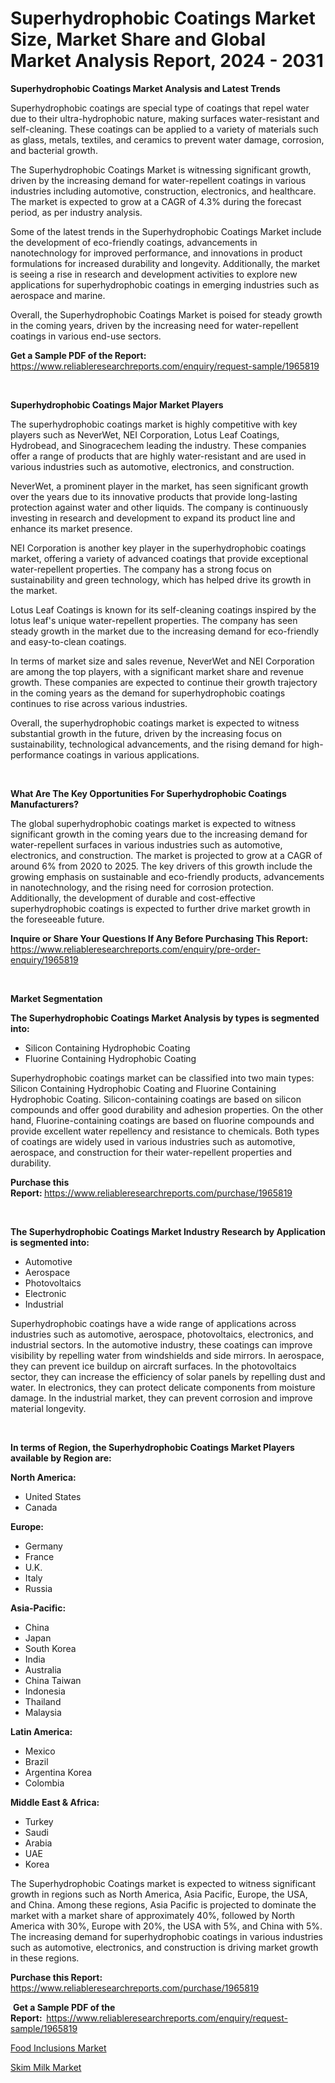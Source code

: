 <p><h1>Superhydrophobic Coatings Market Size, Market Share and Global Market Analysis Report, 2024 - 2031</h1></p><p><strong>Superhydrophobic Coatings Market Analysis and Latest Trends</strong></p>
<p><p>Superhydrophobic coatings are special type of coatings that repel water due to their ultra-hydrophobic nature, making surfaces water-resistant and self-cleaning. These coatings can be applied to a variety of materials such as glass, metals, textiles, and ceramics to prevent water damage, corrosion, and bacterial growth.</p><p>The Superhydrophobic Coatings Market is witnessing significant growth, driven by the increasing demand for water-repellent coatings in various industries including automotive, construction, electronics, and healthcare. The market is expected to grow at a CAGR of 4.3% during the forecast period, as per industry analysis.</p><p>Some of the latest trends in the Superhydrophobic Coatings Market include the development of eco-friendly coatings, advancements in nanotechnology for improved performance, and innovations in product formulations for increased durability and longevity. Additionally, the market is seeing a rise in research and development activities to explore new applications for superhydrophobic coatings in emerging industries such as aerospace and marine.</p><p>Overall, the Superhydrophobic Coatings Market is poised for steady growth in the coming years, driven by the increasing need for water-repellent coatings in various end-use sectors.</p></p>
<p><strong>Get a Sample PDF of the Report:&nbsp;</strong> <a href="https://www.reliableresearchreports.com/enquiry/request-sample/1965819">https://www.reliableresearchreports.com/enquiry/request-sample/1965819</a></p>
<p>&nbsp;</p>
<p><strong>Superhydrophobic Coatings Major Market Players</strong></p>
<p><p>The superhydrophobic coatings market is highly competitive with key players such as NeverWet, NEI Corporation, Lotus Leaf Coatings, Hydrobead, and Sinogracechem leading the industry. These companies offer a range of products that are highly water-resistant and are used in various industries such as automotive, electronics, and construction.</p><p>NeverWet, a prominent player in the market, has seen significant growth over the years due to its innovative products that provide long-lasting protection against water and other liquids. The company is continuously investing in research and development to expand its product line and enhance its market presence.</p><p>NEI Corporation is another key player in the superhydrophobic coatings market, offering a variety of advanced coatings that provide exceptional water-repellent properties. The company has a strong focus on sustainability and green technology, which has helped drive its growth in the market.</p><p>Lotus Leaf Coatings is known for its self-cleaning coatings inspired by the lotus leaf's unique water-repellent properties. The company has seen steady growth in the market due to the increasing demand for eco-friendly and easy-to-clean coatings.</p><p>In terms of market size and sales revenue, NeverWet and NEI Corporation are among the top players, with a significant market share and revenue growth. These companies are expected to continue their growth trajectory in the coming years as the demand for superhydrophobic coatings continues to rise across various industries.</p><p>Overall, the superhydrophobic coatings market is expected to witness substantial growth in the future, driven by the increasing focus on sustainability, technological advancements, and the rising demand for high-performance coatings in various applications.</p></p>
<p>&nbsp;</p>
<p><strong>What Are The Key Opportunities For Superhydrophobic Coatings Manufacturers?</strong></p>
<p><p>The global superhydrophobic coatings market is expected to witness significant growth in the coming years due to the increasing demand for water-repellent surfaces in various industries such as automotive, electronics, and construction. The market is projected to grow at a CAGR of around 6% from 2020 to 2025. The key drivers of this growth include the growing emphasis on sustainable and eco-friendly products, advancements in nanotechnology, and the rising need for corrosion protection. Additionally, the development of durable and cost-effective superhydrophobic coatings is expected to further drive market growth in the foreseeable future.</p></p>
<p><strong>Inquire or Share Your Questions If Any Before Purchasing This Report:</strong> <a href="https://www.reliableresearchreports.com/enquiry/pre-order-enquiry/1965819">https://www.reliableresearchreports.com/enquiry/pre-order-enquiry/1965819</a></p>
<p>&nbsp;</p>
<p><strong>Market Segmentation</strong></p>
<p><strong>The Superhydrophobic Coatings Market Analysis by types is segmented into:</strong></p>
<p><ul><li>Silicon Containing Hydrophobic Coating</li><li>Fluorine Containing Hydrophobic Coating</li></ul></p>
<p><p>Superhydrophobic coatings market can be classified into two main types: Silicon Containing Hydrophobic Coating and Fluorine Containing Hydrophobic Coating. Silicon-containing coatings are based on silicon compounds and offer good durability and adhesion properties. On the other hand, Fluorine-containing coatings are based on fluorine compounds and provide excellent water repellency and resistance to chemicals. Both types of coatings are widely used in various industries such as automotive, aerospace, and construction for their water-repellent properties and durability.</p></p>
<p><strong>Purchase this Report:&nbsp;</strong><a href="https://www.reliableresearchreports.com/purchase/1965819">https://www.reliableresearchreports.com/purchase/1965819</a></p>
<p>&nbsp;</p>
<p><strong>The Superhydrophobic Coatings Market Industry Research by Application is segmented into:</strong></p>
<p><ul><li>Automotive</li><li>Aerospace</li><li>Photovoltaics</li><li>Electronic</li><li>Industrial</li></ul></p>
<p><p>Superhydrophobic coatings have a wide range of applications across industries such as automotive, aerospace, photovoltaics, electronics, and industrial sectors. In the automotive industry, these coatings can improve visibility by repelling water from windshields and side mirrors. In aerospace, they can prevent ice buildup on aircraft surfaces. In the photovoltaics sector, they can increase the efficiency of solar panels by repelling dust and water. In electronics, they can protect delicate components from moisture damage. In the industrial market, they can prevent corrosion and improve material longevity.</p></p>
<p>&nbsp;</p>
<p><strong>In terms of Region, the Superhydrophobic Coatings Market Players available by Region are:</strong></p>
<p>
    <p> <strong> North America: </strong>
        <ul>
            <li>United States</li>
            <li>Canada</li>
        </ul>
        </p> 
    <p> <strong> Europe: </strong>
        <ul>
            <li>Germany</li>
            <li>France</li>
            <li>U.K.</li>
            <li>Italy</li>
            <li>Russia</li>
        </ul>
        </p> 
    <p> <strong> Asia-Pacific: </strong>
        <ul>
            <li>China</li>
            <li>Japan</li>
            <li>South Korea</li>
            <li>India</li>
            <li>Australia</li>
            <li>China Taiwan</li>
            <li>Indonesia</li>
            <li>Thailand</li>
            <li>Malaysia</li>
        </ul>
        </p> 
    <p> <strong> Latin America: </strong>
        <ul>
            <li>Mexico</li>
            <li>Brazil</li>
            <li>Argentina Korea</li>
            <li>Colombia</li>
        </ul>
        </p> 
    <p> <strong> Middle East & Africa: </strong>
        <ul>
            <li>Turkey</li>
            <li>Saudi</li>
            <li>Arabia</li>
            <li>UAE</li>
            <li>Korea</li>
        </ul>
    </p>
    </p>
<p><p>The Superhydrophobic Coatings market is expected to witness significant growth in regions such as North America, Asia Pacific, Europe, the USA, and China. Among these regions, Asia Pacific is projected to dominate the market with a market share of approximately 40%, followed by North America with 30%, Europe with 20%, the USA with 5%, and China with 5%. The increasing demand for superhydrophobic coatings in various industries such as automotive, electronics, and construction is driving market growth in these regions.</p></p>
<p><strong>Purchase this Report: </strong><a href="https://www.reliableresearchreports.com/purchase/1965819">https://www.reliableresearchreports.com/purchase/1965819</a></p>
<p>&nbsp;<strong>Get a Sample PDF of the Report:&nbsp;&nbsp;</strong><a href="https://www.reliableresearchreports.com/enquiry/request-sample/1965819">https://www.reliableresearchreports.com/enquiry/request-sample/1965819</a></p>
<p><strong></strong></p>
<p><p><a href="https://view.publitas.com/reportprime-1/food-inclusions-market-size-furnishes-valuable-information-encompassing-market-share-market-trends-and-projections-spanning-from-2024-to-2031/">Food Inclusions Market</a></p><p><a href="https://view.publitas.com/reportprime-1/skim-milk-market-research-report-forecasted-for-period-from-2024-2031-by-market-type-market-application-and-region/">Skim Milk Market</a></p></p>